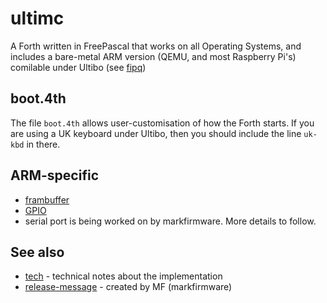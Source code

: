 # ultimc

A Forth written in FreePascal that works on all Operating Systems, and includes a bare-metal ARM version (QEMU, and most Raspberry Pi's) comilable under Ultibo (see [fipq](fipq/README.md))

## boot.4th

The file `boot.4th` allows user-customisation of how the Forth starts. If you are using a UK keyboard under Ultibo, then you should include the line `uk-kbd` in there.

## ARM-specific

* [frambuffer](framebuffer.md)
* [GPIO](GPIO.md)
* serial port is being worked on by markfirmware. More details to follow.

## See also

* [tech](tech.md) - technical notes about the implementation
* [release-message](release-message.md) - created by MF (markfirmware)
